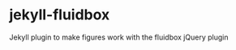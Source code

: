 jekyll-fluidbox
===============

Jekyll plugin to make figures work with the fluidbox jQuery plugin
